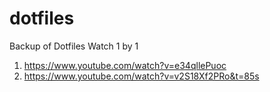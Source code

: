 # dotfiles
Backup of Dotfiles
Watch 1 by 1
1. https://www.youtube.com/watch?v=e34qllePuoc
2. https://www.youtube.com/watch?v=v2S18Xf2PRo&t=85s

